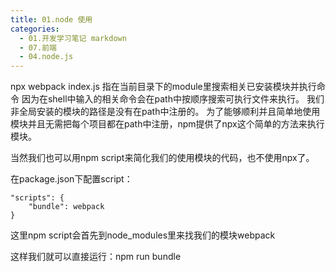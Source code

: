 ```yaml
---
title: 01.node 使用
categories:
  - 01.开发学习笔记 markdown
  - 07.前端
  - 04.node.js
---
```


npx webpack index.js
指在当前目录下的module里搜索相关已安装模块并执行命令
因为在shell中输入的相关命令会在path中按顺序搜索可执行文件来执行。
我们非全局安装的模块的路径是没有在path中注册的。
为了能够顺利并且简单地使用模块并且无需把每个项目都在path中注册，npm提供了npx这个简单的方法来执行模块。 

当然我们也可以用npm script来简化我们的使用模块的代码，也不使用npx了。

在package.json下配置script：
```
"scripts": {
    "bundle": webpack
}
```

这里npm script会首先到node_modules里来找我们的模块webpack

这样我们就可以直接运行：npm run bundle